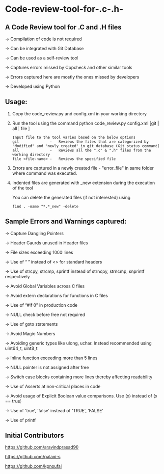 # Code-review-tool-for-.c-.h-

A Code Review tool for .C and .H files
--------------------------------------

-> Compilation of code is not required

-> Can be integrated with Git Database

-> Can be used as a self-review tool 

-> Captures errors missed by Cppcheck and other similar tools

-> Errors captured here are mostly the ones missed by developers

-> Developed using Python



Usage:
------

1) Copy the code_review.py and config.xml in your working directory

2) Run the tool using the command 
       python code_review.py config.xml  [git | all | file <file-name>]

       Input file to the tool varies based on the below options 
       git              -   Reviews the files that are categorized by "Modified" and "newly created" in git database (Git status command)
       all              -   Reviews all the ".c" & ".h" files from the working directory
       file <file-name> -   Reviews the specified file

3) Errors are captured in a newly created file - "error_file" in same folder where command was executed.

4) Indented files are generated with _new extension during the execution of the tool

   You can delete the generated files (if not interested) using:

       find . -name "*.*_new" -delete


Sample Errors and Warnings captured:
------------------------------------

-> Capture Dangling Pointers

-> Header Gaurds unused in Header files

-> File sizes exceeding 1000 lines

-> Use of  “ ” instead of <> for standard headers

-> Use of strcpy, strcmp, sprintf instead of strncpy, strncmp, snprintf respectively

-> Avoid Global Variables across C files

-> Avoid extern declarations for functions in C files

-> Use of “#if 0” in production code

-> NULL check before free not required

-> Use of goto statements

-> Avoid Magic Numbers

-> Avoiding generic types like ulong, uchar. Instead recommended using uint64_t, uint8_t

-> Inline function exceeding more than 5 lines

-> NULL pointer is not assigned after free

-> Switch case blocks containing more lines thereby affecting readability

-> Use of Asserts at non-critical places in code

-> Avoid usage of Explicit Boolean value comparisons. Use (x) instead of (x == true)

-> Use of 'true‘, ‘false’ instead of 'TRUE', 'FALSE'

-> Use of printf


Initial Contributors
------------
https://github.com/aravindprasad90 

https://github.com/palani-s

https://github.com/kpnoufal

